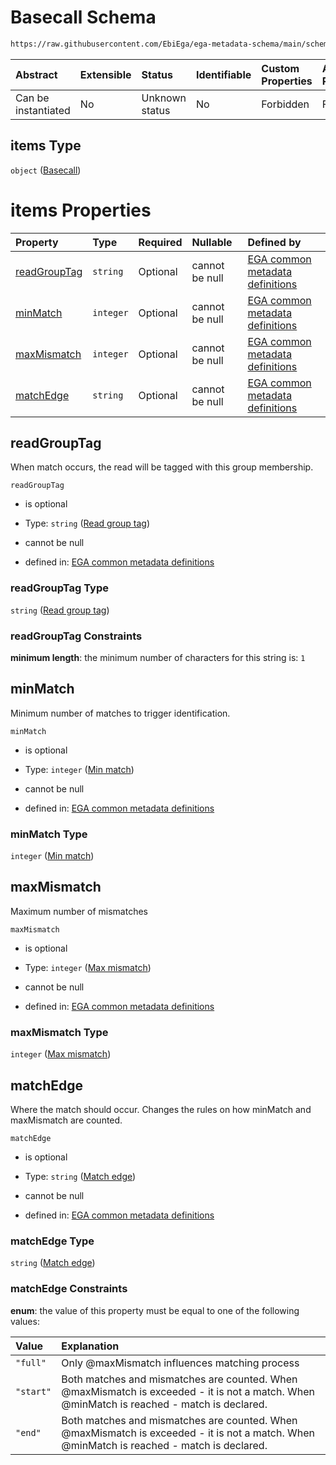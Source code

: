 # Basecall Schema

```txt
https://raw.githubusercontent.com/EbiEga/ega-metadata-schema/main/schemas/EGA.common-definitions.json#/$defs/spotDescriptor/items/properties/readSpecs/items/properties/expectedBasecallTable/properties/basecalls/items
```



| Abstract            | Extensible | Status         | Identifiable | Custom Properties | Additional Properties | Access Restrictions | Defined In                                                                                           |
| :------------------ | :--------- | :------------- | :----------- | :---------------- | :-------------------- | :------------------ | :--------------------------------------------------------------------------------------------------- |
| Can be instantiated | No         | Unknown status | No           | Forbidden         | Forbidden             | none                | [EGA.common-definitions.json\*](../../../schemas/EGA.common-definitions.json "open original schema") |

## items Type

`object` ([Basecall](ega-4-defs-spot-descriptor-spot-decode-spec-properties-read-specs-read-spec-properties-expected-basecall-table-properties-basecalls-array-basecall.md))

# items Properties

| Property                      | Type      | Required | Nullable       | Defined by                                                                                                                                                                                                                                                                                                                                                                                                                                                            |
| :---------------------------- | :-------- | :------- | :------------- | :-------------------------------------------------------------------------------------------------------------------------------------------------------------------------------------------------------------------------------------------------------------------------------------------------------------------------------------------------------------------------------------------------------------------------------------------------------------------- |
| [readGroupTag](#readgrouptag) | `string`  | Optional | cannot be null | [EGA common metadata definitions](ega-4-defs-spot-descriptor-spot-decode-spec-properties-read-specs-read-spec-properties-expected-basecall-table-properties-basecalls-array-basecall-properties-read-group-tag.md "https://raw.githubusercontent.com/EbiEga/ega-metadata-schema/main/schemas/EGA.common-definitions.json#/$defs/spotDescriptor/items/properties/readSpecs/items/properties/expectedBasecallTable/properties/basecalls/items/properties/readGroupTag") |
| [minMatch](#minmatch)         | `integer` | Optional | cannot be null | [EGA common metadata definitions](ega-4-defs-spot-descriptor-spot-decode-spec-properties-read-specs-read-spec-properties-expected-basecall-table-properties-basecalls-array-basecall-properties-min-match.md "https://raw.githubusercontent.com/EbiEga/ega-metadata-schema/main/schemas/EGA.common-definitions.json#/$defs/spotDescriptor/items/properties/readSpecs/items/properties/expectedBasecallTable/properties/basecalls/items/properties/minMatch")          |
| [maxMismatch](#maxmismatch)   | `integer` | Optional | cannot be null | [EGA common metadata definitions](ega-4-defs-spot-descriptor-spot-decode-spec-properties-read-specs-read-spec-properties-expected-basecall-table-properties-basecalls-array-basecall-properties-max-mismatch.md "https://raw.githubusercontent.com/EbiEga/ega-metadata-schema/main/schemas/EGA.common-definitions.json#/$defs/spotDescriptor/items/properties/readSpecs/items/properties/expectedBasecallTable/properties/basecalls/items/properties/maxMismatch")    |
| [matchEdge](#matchedge)       | `string`  | Optional | cannot be null | [EGA common metadata definitions](ega-4-defs-spot-descriptor-spot-decode-spec-properties-read-specs-read-spec-properties-expected-basecall-table-properties-basecalls-array-basecall-properties-match-edge.md "https://raw.githubusercontent.com/EbiEga/ega-metadata-schema/main/schemas/EGA.common-definitions.json#/$defs/spotDescriptor/items/properties/readSpecs/items/properties/expectedBasecallTable/properties/basecalls/items/properties/matchEdge")        |

## readGroupTag

When match occurs, the read will be tagged with this group membership.

`readGroupTag`

*   is optional

*   Type: `string` ([Read group tag](ega-4-defs-spot-descriptor-spot-decode-spec-properties-read-specs-read-spec-properties-expected-basecall-table-properties-basecalls-array-basecall-properties-read-group-tag.md))

*   cannot be null

*   defined in: [EGA common metadata definitions](ega-4-defs-spot-descriptor-spot-decode-spec-properties-read-specs-read-spec-properties-expected-basecall-table-properties-basecalls-array-basecall-properties-read-group-tag.md "https://raw.githubusercontent.com/EbiEga/ega-metadata-schema/main/schemas/EGA.common-definitions.json#/$defs/spotDescriptor/items/properties/readSpecs/items/properties/expectedBasecallTable/properties/basecalls/items/properties/readGroupTag")

### readGroupTag Type

`string` ([Read group tag](ega-4-defs-spot-descriptor-spot-decode-spec-properties-read-specs-read-spec-properties-expected-basecall-table-properties-basecalls-array-basecall-properties-read-group-tag.md))

### readGroupTag Constraints

**minimum length**: the minimum number of characters for this string is: `1`

## minMatch

Minimum number of matches to trigger identification.

`minMatch`

*   is optional

*   Type: `integer` ([Min match](ega-4-defs-spot-descriptor-spot-decode-spec-properties-read-specs-read-spec-properties-expected-basecall-table-properties-basecalls-array-basecall-properties-min-match.md))

*   cannot be null

*   defined in: [EGA common metadata definitions](ega-4-defs-spot-descriptor-spot-decode-spec-properties-read-specs-read-spec-properties-expected-basecall-table-properties-basecalls-array-basecall-properties-min-match.md "https://raw.githubusercontent.com/EbiEga/ega-metadata-schema/main/schemas/EGA.common-definitions.json#/$defs/spotDescriptor/items/properties/readSpecs/items/properties/expectedBasecallTable/properties/basecalls/items/properties/minMatch")

### minMatch Type

`integer` ([Min match](ega-4-defs-spot-descriptor-spot-decode-spec-properties-read-specs-read-spec-properties-expected-basecall-table-properties-basecalls-array-basecall-properties-min-match.md))

## maxMismatch

Maximum number of mismatches

`maxMismatch`

*   is optional

*   Type: `integer` ([Max mismatch](ega-4-defs-spot-descriptor-spot-decode-spec-properties-read-specs-read-spec-properties-expected-basecall-table-properties-basecalls-array-basecall-properties-max-mismatch.md))

*   cannot be null

*   defined in: [EGA common metadata definitions](ega-4-defs-spot-descriptor-spot-decode-spec-properties-read-specs-read-spec-properties-expected-basecall-table-properties-basecalls-array-basecall-properties-max-mismatch.md "https://raw.githubusercontent.com/EbiEga/ega-metadata-schema/main/schemas/EGA.common-definitions.json#/$defs/spotDescriptor/items/properties/readSpecs/items/properties/expectedBasecallTable/properties/basecalls/items/properties/maxMismatch")

### maxMismatch Type

`integer` ([Max mismatch](ega-4-defs-spot-descriptor-spot-decode-spec-properties-read-specs-read-spec-properties-expected-basecall-table-properties-basecalls-array-basecall-properties-max-mismatch.md))

## matchEdge

Where the match should occur. Changes the rules on how minMatch and maxMismatch are counted.

`matchEdge`

*   is optional

*   Type: `string` ([Match edge](ega-4-defs-spot-descriptor-spot-decode-spec-properties-read-specs-read-spec-properties-expected-basecall-table-properties-basecalls-array-basecall-properties-match-edge.md))

*   cannot be null

*   defined in: [EGA common metadata definitions](ega-4-defs-spot-descriptor-spot-decode-spec-properties-read-specs-read-spec-properties-expected-basecall-table-properties-basecalls-array-basecall-properties-match-edge.md "https://raw.githubusercontent.com/EbiEga/ega-metadata-schema/main/schemas/EGA.common-definitions.json#/$defs/spotDescriptor/items/properties/readSpecs/items/properties/expectedBasecallTable/properties/basecalls/items/properties/matchEdge")

### matchEdge Type

`string` ([Match edge](ega-4-defs-spot-descriptor-spot-decode-spec-properties-read-specs-read-spec-properties-expected-basecall-table-properties-basecalls-array-basecall-properties-match-edge.md))

### matchEdge Constraints

**enum**: the value of this property must be equal to one of the following values:

| Value     | Explanation                                                                                                                                |
| :-------- | :----------------------------------------------------------------------------------------------------------------------------------------- |
| `"full"`  | Only @maxMismatch influences matching process                                                                                              |
| `"start"` | Both matches and mismatches are counted. When @maxMismatch is exceeded - it is not a match. When @minMatch is reached - match is declared. |
| `"end"`   | Both matches and mismatches are counted. When @maxMismatch is exceeded - it is not a match. When @minMatch is reached - match is declared. |
